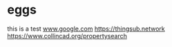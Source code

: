 # eggs
this is a test www.google.com
https://thingsub.network
https://www.collincad.org/propertysearch
